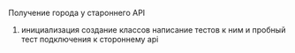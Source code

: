 Получение города у староннего API

1. инициализация создание классов написание тестов к ним и пробный тест подключения к стороннему api
